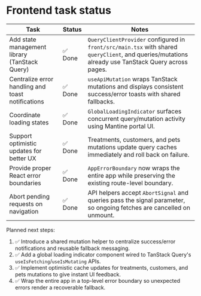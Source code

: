 # Frontend task status

| Task | Status | Notes |
| --- | --- | --- |
| Add state management library (TanStack Query) | ✅ Done | `QueryClientProvider` configured in `front/src/main.tsx` with shared `queryClient`, and queries/mutations already use TanStack Query across pages. |
| Centralize error handling and toast notifications | ✅ Done | `useApiMutation` wraps TanStack mutations and displays consistent success/error toasts with shared fallbacks. |
| Coordinate loading states | ✅ Done | `GlobalLoadingIndicator` surfaces concurrent query/mutation activity using Mantine portal UI. |
| Support optimistic updates for better UX | ✅ Done | Treatments, customers, and pets mutations update query caches immediately and roll back on failure. |
| Provide proper React error boundaries | ✅ Done | `AppErrorBoundary` now wraps the entire app while preserving the existing route-level boundary. |
| Abort pending requests on navigation | ✅ Done | API helpers accept `AbortSignal` and queries pass the signal parameter, so ongoing fetches are cancelled on unmount. |

Planned next steps:

1. ✅ Introduce a shared mutation helper to centralize success/error notifications and reusable fallback messaging.
2. ✅ Add a global loading indicator component wired to TanStack Query's `useIsFetching`/`useIsMutating` APIs.
3. ✅ Implement optimistic cache updates for treatments, customers, and pets mutations to give instant UI feedback.
4. ✅ Wrap the entire app in a top-level error boundary so unexpected errors render a recoverable fallback.
